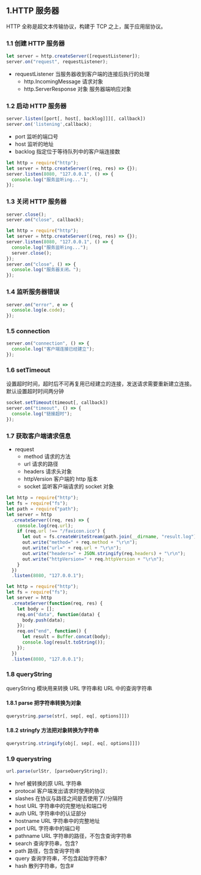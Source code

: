 ## 1.HTTP 服务器

HTTP 全称是超文本传输协议，构建于 TCP 之上，属于应用层协议。

### 1.1 创建 HTTP 服务器

```js
let server = http.createServer([requestListener]);
server.on("request", requestListener);
```

- requestListener 当服务器收到客户端的连接后执行的处理
  - http.IncomingMessage 请求对象
  - http.ServerResponse 对象 服务器端响应对象

### 1.2 启动 HTTP 服务器

```js
server.listen([port[, host[, backlog]]][, callback])
server.on('listening',callback);
```

- port 监听的端口号
- host 监听的地址
- backlog 指定位于等待队列中的客户端连接数

```js
let http = require("http");
let server = http.createServer((req, res) => {});
server.listen(8080, "127.0.0.1", () => {
  console.log("服务监听ing...");
});
```

### 1.3 关闭 HTTP 服务器

```js
server.close();
server.on("close", callback);
```

```js
let http = require("http");
let server = http.createServer((req, res) => {});
server.listen(8080, "127.0.0.1", () => {
  console.log("服务监听ing...");
  server.close();
});
server.on("close", () => {
  console.log("服务器关闭。");
});
```

### 1.4 监听服务器错误

```js
server.on("error", e => {
  console.log(e.code);
});
```

### 1.5 connection

```js
server.on("connection", () => {
  console.log("客户端连接已经建立");
});
```

### 1.6 setTimeout

设置超时时间，超时后不可再复用已经建立的连接，发送请求需要重新建立连接。默认设置超时时间两分钟

```js
socket.setTimeout(timeout[, callback])
server.on("timeout", () => {
  console.log("链接超时");
});
```

### 1.7 获取客户端请求信息

- request
  - method 请求的方法
  - url 请求的路径
  - headers 请求头对象
  - httpVersion 客户端的 http 版本
  - socket 监听客户端请求的 socket 对象

```js
let http = require("http");
let fs = require("fs");
let path = require("path");
let server = http
  .createServer((req, res) => {
    console.log(req.url);
    if (req.url !== "/favicon.ico") {
      let out = fs.createWriteStream(path.join(__dirname, "result.log"));
      out.write("method=" + req.method + "\r\n");
      out.write("url=" + req.url + "\r\n");
      out.write("headers=" + JSON.stringify(req.headers) + "\r\n");
      out.write("httpVersion=" + req.httpVersion + "\r\n");
    }
  })
  .listen(8080, "127.0.0.1");
```

```js
let http = require("http");
let fs = require("fs");
let server = http
  .createServer(function(req, res) {
    let body = [];
    req.on("data", function(data) {
      body.push(data);
    });
    req.on("end", function() {
      let result = Buffer.concat(body);
      console.log(result.toString());
    });
  })
  .listen(8080, "127.0.0.1");
```

### 1.8 queryString

queryString 模块用来转换 URL 字符串和 URL 中的查询字符串

#### 1.8.1 parse 把字符串转换为对象

```js
querystring.parse(str[, sep[, eq[, options]]])
```

#### 1.8.2 stringfy 方法把对象转换为字符串

```js
querystring.stringify(obj[, sep[, eq[, options]]])
```

### 1.9 querystring

```js
url.parse(urlStr, [parseQueryString]);
```

- href 被转换的原 URL 字符串
- protocal 客户端发出请求时使用的协议
- slashes 在协议与路径之间是否使用了//分隔符
- host URL 字符串中的完整地址和端口号
- auth URL 字符串中的认证部分
- hostname URL 字符串中的完整地址
- port URL 字符串中的端口号
- pathname URL 字符串的路径，不包含查询字符串
- search 查询字符串，包含?
- path 路径，包含查询字符串
- query 查询字符串，不包含起始字符串?
- hash 散列字符串，包含#
